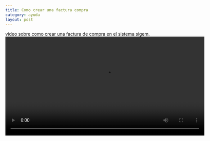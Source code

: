 ```yaml
---
title: Como crear una factura compra
category: ayuda
layout: post
---
```



video sobre como crear una factura de compra en el sistema sigem.
<video controls width="620">
  <source src="https://github.com/MennoSystems/sigem-wiki/assets/7155672/368fa999-dd21-410c-a935-1360eb899cd6"/>
</video>

